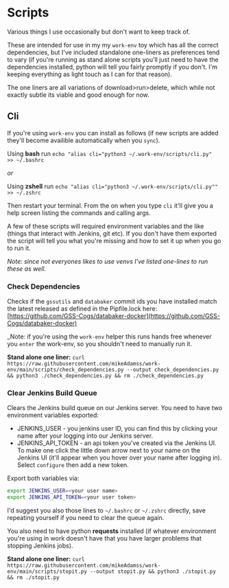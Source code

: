 
# Scripts

Various things I use occasionally but don't want to keep track of.

These are intended for use in my my `work-env` toy which has all the correct dependencies, but I've included standalone one-liners as preferences tend to vary (if you're running as stand alone scripts you'll just need to have the dependencies installed, python will tell you fairly promptly if you don't. I'm keeping everything as light touch as I can for that reason).

The one liners are all variations of download>run>delete, which while not exactly subtle its viable and good enough for now.

## Cli

If you're using `work-env` you can install as follows (if new scripts are added they'll become availible automatically when you `sync`).

Using **bash** run `echo "alias cli="python3 ~/.work-env/scripts/cli.py"  >> ~/.bashrc`

_or_

Using **zshell** run `echo "alias cli="python3 ~/.work-env/scripts/cli.py""  >> ~/.zshrc`

Then restart your terminal. From the on when you type `cli` it'll give you a help screen listing the commands and calling args.

A few of these scripts will required environment variables and the like (things that interact with Jenkins, git etc). If you don't have them exported the script will tell you what you're missing and how to set it up when you go to run it.

_Note: since not everyones likes to use venvs I've listed one-lines to run these as well._


### Check Dependencies

Checks if the `gssutils` and `databaker` commit ids you have installed match the latest released as defined in the Pipfile.lock here: [https://github.com/GSS-Cogs/databaker-docker](https://github.com/GSS-Cogs/databaker-docker) 

_Note: if you're using the `work-env` helper this runs hands free whenever you `enter` the work-env, so you shouldn't need to manually run it.

**Stand alone one liner:** `curl https://raw.githubusercontent.com/mikeAdamss/work-env/main/scripts/check_dependencies.py --output check_dependencies.py && python3 ./check_dependencies.py && rm ./check_dependencies.py`

### Clear Jenkins Build Queue

Clears the Jenkins build queue on our Jenkins server. You need to have two environment variables exported:

* JENKINS_USER - you jenkins user ID, you can find this by clicking your name after your logging into our Jenkins server.
* JENKINS_API_TOKEN - an api token you've created via the Jenkins UI. To make one click the little down arrow next to your name on the Jenkins UI (it'll appear when you hover over your name after logging in). Select `configure` then add a new token.

Export both variables via:
```sh
export JENKINS_USER=<your user name>
export JENKINS_API_TOKEN=<your user token>
```

I'd suggest you also those lines to `~/.bashrc` or `~/.zshrc` directly, save repeating yourself if you need to clear the queue again.

You also need to have python **requests** installed (if whatever environment you're using in work doesn't have that you have larger problems that stopping Jenkins jobs).

**Stand alone one liner:** `curl https://raw.githubusercontent.com/mikeAdamss/work-env/main/scripts/stopit.py --output stopit.py && python3 ./stopit.py && rm ./stopit.py`

